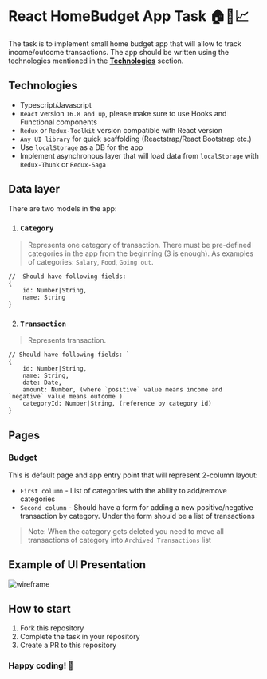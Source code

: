 # React HomeBudget App Task 🏠🧮📈

The task is to implement small home budget app that will allow to track income/outcome transactions. 
The app should be written using the technologies mentioned in the **[Technologies](#technologies)** section.

## Technologies

- Typescript/Javascript
- `React` version `16.8 and up`, please make sure to use Hooks and Functional components
- `Redux` or `Redux-Toolkit` version compatible with React version
- `Any UI library` for quick scaffolding (Reactstrap/React Bootstrap etc.)
- Use `localStorage` as a DB for the app
- Implement asynchronous layer that will load data from `localStorage` with `Redux-Thunk` or `Redux-Saga`

## Data layer

There are two models in the app: 
1. ### `Category` 
> Represents one category of transaction. There must be pre-defined categories in the app from the beginning (3 is enough). As examples of categories: `Salary`, `Food`, `Going out`. 

```
//  Should have following fields: 
{ 
    id: Number|String, 
    name: String
} 
```

2. ### `Transaction`
> Represents transaction.

```
// Should have following fields: `
{ 
    id: Number|String, 
    name: String,
    date: Date,
    amount: Number, (where `positive` value means income and `negative` value means outcome )
    categoryId: Number|String, (reference by category id)
}
```

## Pages

### Budget
This is default page and app entry point that will represent 2-column layout:
- `First column` - List of categories with the ability to add/remove categories
- `Second column` - Should have a form for adding a new positive/negative transaction by category. Under the form should be a list of transactions

> Note: When the category gets deleted you need to move all transactions of category into `Archived Transactions` list

## Example of UI Presentation
![wireframe](https://user-images.githubusercontent.com/1899626/167616466-3539e35b-9cce-4877-b64a-a3f4d156aa3c.png)

## How to start

1. Fork this repository
2. Complete the task in your repository
3. Create a PR to this repository


### Happy coding! 🚀